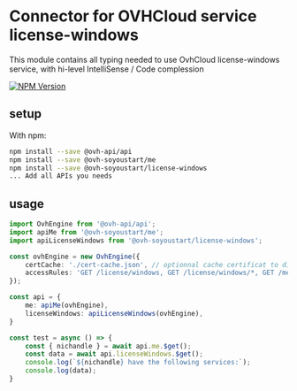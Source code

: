 # Connector for OVHCloud service license-windows

This module contains all typing needed to use OvhCloud license-windows service, with hi-level IntelliSense / Code complession

[![NPM Version](https://img.shields.io/npm/v/@ovh-soyoustart/license-windows.svg?style=flat)](https://www.npmjs.org/package/@ovh-soyoustart/license-windows)

## setup

With npm:
````bash
npm install --save @ovh-api/api
npm install --save @ovh-soyoustart/me
npm install --save @ovh-soyoustart/license-windows
... Add all APIs you needs
````

## usage

````typescript
import OvhEngine from '@ovh-api/api';
import apiMe from '@ovh-soyoustart/me';
import apiLicenseWindows from '@ovh-soyoustart/license-windows';

const ovhEngine = new OvhEngine({ 
    certCache: './cert-cache.json', // optionnal cache certificat to disk
    accessRules: 'GET /license/windows, GET /license/windows/*, GET /me', // optionnal limit the requested privileges.
});

const api = {
    me: apiMe(ovhEngine),
    licenseWindows: apiLicenseWindows(ovhEngine),
}

const test = async () => {
    const { nichandle } = await api.me.$get();
    const data = await api.licenseWindows.$get();
    console.log(`${nichandle} have the following services:`);
    console.log(data);
}

````